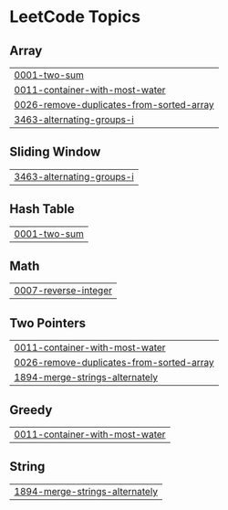 
<!---LeetCode Topics Start-->
# LeetCode Topics
## Array
|  |
| ------- |
| [0001-two-sum](https://github.com/Anujkumarsagar/DSA-Problems/tree/master/0001-two-sum) |
| [0011-container-with-most-water](https://github.com/Anujkumarsagar/DSA-Problems/tree/master/0011-container-with-most-water) |
| [0026-remove-duplicates-from-sorted-array](https://github.com/Anujkumarsagar/DSA-Problems/tree/master/0026-remove-duplicates-from-sorted-array) |
| [3463-alternating-groups-i](https://github.com/Anujkumarsagar/DSA-Problems/tree/master/3463-alternating-groups-i) |
## Sliding Window
|  |
| ------- |
| [3463-alternating-groups-i](https://github.com/Anujkumarsagar/DSA-Problems/tree/master/3463-alternating-groups-i) |
## Hash Table
|  |
| ------- |
| [0001-two-sum](https://github.com/Anujkumarsagar/DSA-Problems/tree/master/0001-two-sum) |
## Math
|  |
| ------- |
| [0007-reverse-integer](https://github.com/Anujkumarsagar/DSA-Problems/tree/master/0007-reverse-integer) |
## Two Pointers
|  |
| ------- |
| [0011-container-with-most-water](https://github.com/Anujkumarsagar/DSA-Problems/tree/master/0011-container-with-most-water) |
| [0026-remove-duplicates-from-sorted-array](https://github.com/Anujkumarsagar/DSA-Problems/tree/master/0026-remove-duplicates-from-sorted-array) |
| [1894-merge-strings-alternately](https://github.com/Anujkumarsagar/DSA-Problems/tree/master/1894-merge-strings-alternately) |
## Greedy
|  |
| ------- |
| [0011-container-with-most-water](https://github.com/Anujkumarsagar/DSA-Problems/tree/master/0011-container-with-most-water) |
## String
|  |
| ------- |
| [1894-merge-strings-alternately](https://github.com/Anujkumarsagar/DSA-Problems/tree/master/1894-merge-strings-alternately) |
<!---LeetCode Topics End-->
